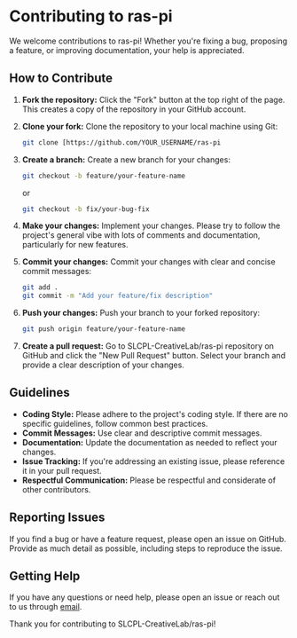 # Contributing to ras-pi

We welcome contributions to ras-pi! Whether you're fixing a bug, proposing a feature, or improving documentation, your help is appreciated.

## How to Contribute

1.  **Fork the repository:** Click the "Fork" button at the top right of the page. This creates a copy of the repository in your GitHub account.
2.  **Clone your fork:** Clone the repository to your local machine using Git:

    ```bash
    git clone [https://github.com/YOUR_USERNAME/ras-pi
    ```

3.  **Create a branch:** Create a new branch for your changes:

    ```bash
    git checkout -b feature/your-feature-name
    ```

    or

    ```bash
    git checkout -b fix/your-bug-fix
    ```

4.  **Make your changes:** Implement your changes. Please try to follow the project's general vibe with lots of comments and documentation, particularly for new features.
5.  **Commit your changes:** Commit your changes with clear and concise commit messages:

    ```bash
    git add .
    git commit -m "Add your feature/fix description"
    ```

6.  **Push your changes:** Push your branch to your forked repository:

    ```bash
    git push origin feature/your-feature-name
    ```

7.  **Create a pull request:** Go to SLCPL-CreativeLab/ras-pi repository on GitHub and click the "New Pull Request" button. Select your branch and provide a clear description of your changes.

## Guidelines

* **Coding Style:** Please adhere to the project's coding style. If there are no specific guidelines, follow common best practices.
* **Commit Messages:** Use clear and descriptive commit messages.
* **Documentation:** Update the documentation as needed to reflect your changes.
* **Issue Tracking:** If you're addressing an existing issue, please reference it in your pull request.
* **Respectful Communication:** Please be respectful and considerate of other contributors.

## Reporting Issues

If you find a bug or have a feature request, please open an issue on GitHub. Provide as much detail as possible, including steps to reproduce the issue.

## Getting Help

If you have any questions or need help, please open an issue or reach out to us through [email](mailto:jashton@slcpl.org).

Thank you for contributing to SLCPL-CreativeLab/ras-pi!
